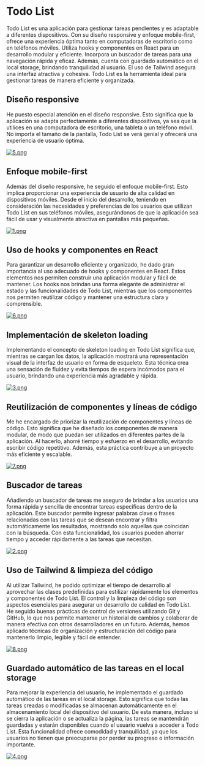 # Todo List

Todo List es una aplicación para gestionar tareas pendientes y es adaptable a diferentes dispositivos. Con su diseño responsive y enfoque mobile-first, ofrece una experiencia óptima tanto en computadoras de escritorio como en teléfonos móviles. Utiliza hooks y componentes en React para un desarrollo modular y eficiente. Incorpora un buscador de tareas para una navegación rápida y eficaz. Además, cuenta con guardado automático en el local storage, brindando tranquilidad al usuario. El uso de Tailwind asegura una interfaz atractiva y cohesiva. Todo List es la herramienta ideal para gestionar tareas de manera eficiente y organizada.

## Diseño responsive

He puesto especial atención en el diseño responsive. Esto significa que la aplicación se adapta perfectamente a diferentes dispositivos, ya sea que la utilices en una computadora de escritorio, una tableta o un teléfono móvil. No importa el tamaño de la pantalla, Todo List se verá genial y ofrecerá una experiencia de usuario óptima.

[![5.png](https://i.postimg.cc/h4fYFqv7/5.png)](https://postimg.cc/JtCxJvb1)

## Enfoque mobile-first

Además del diseño responsive, he seguido el enfoque mobile-first. Esto implica proporcionar una experiencia de usuario de alta calidad en dispositivos móviles. Desde el inicio del desarrollo, teniendo en consideración las necesidades y preferencias de los usuarios que utilizan Todo List en sus teléfonos móviles, asegurándonos de que la aplicación sea fácil de usar y visualmente atractiva en pantallas más pequeñas.

[![1.png](https://i.postimg.cc/jSrNxsS3/1.png)](https://postimg.cc/VdD54PMX)

## Uso de hooks y componentes en React

Para garantizar un desarrollo eficiente y organizado, he dado gran importancia al uso adecuado de hooks y componentes en React. Estos elementos nos permiten construir una aplicación modular y fácil de mantener. Los hooks nos brindan una forma elegante de administrar el estado y las funcionalidades de Todo List, mientras que los componentes nos permiten reutilizar código y mantener una estructura clara y comprensible.

[![6.png](https://i.postimg.cc/T3q7jd7B/6.png)](https://postimg.cc/v4Ttbsdv)

## Implementación de skeleton loading

Implementando el concepto de skeleton loading en Todo List significa que, mientras se cargan los datos, la aplicación mostrará una representación visual de la interfaz de usuario en forma de esqueleto. Esta técnica crea una sensación de fluidez y evita tiempos de espera incómodos para el usuario, brindando una experiencia más agradable y rápida.

[![3.png](https://i.postimg.cc/RVvn6vtW/3.png)](https://postimg.cc/QVnMvG0D)

## Reutilización de componentes y líneas de código

Me he encargado de priorizar la reutilización de componentes y líneas de código. Esto significa que he diseñado los componentes de manera modular, de modo que puedan ser utilizados en diferentes partes de la aplicación. Al hacerlo, ahorré tiempo y esfuerzo en el desarrollo, evitando escribir código repetitivo. Además, esta práctica contribuye a un proyecto más eficiente y escalable.

[![7.png](https://i.postimg.cc/Wb41czrw/7.png)](https://postimg.cc/ThZ6rRtK)

## Buscador de tareas

Añadiendo un buscador de tareas me aseguro de brindar a los usuarios una forma rápida y sencilla de encontrar tareas específicas dentro de la aplicación. Este buscador permite ingresar palabras clave o frases relacionadas con las tareas que se desean encontrar y filtra automáticamente los resultados, mostrando solo aquellas que coincidan con la búsqueda. Con esta funcionalidad, los usuarios pueden ahorrar tiempo y acceder rápidamente a las tareas que necesitan.

[![2.png](https://i.postimg.cc/26fSsxF1/2.png)](https://postimg.cc/McdwRVLw)

## Uso de Tailwind & limpieza del código

Al utilizar Tailwind, he podido optimizar el tiempo de desarrollo al aprovechar las clases predefinidas para estilizar rápidamente los elementos y componentes de Todo List. El control y la limpieza del código son aspectos esenciales para asegurar un desarrollo de calidad en Todo List. He seguido buenas prácticas de control de versiones utilizando Git y GitHub, lo que nos permite mantener un historial de cambios y colaborar de manera efectiva con otros desarrolladores en un futuro. Además, hemos aplicado técnicas de organización y estructuración del código para mantenerlo limpio, legible y fácil de entender.

[![8.png](https://i.postimg.cc/43f8BDjy/8.png)](https://postimg.cc/xXZyd4fV)

## Guardado automático de las tareas en el local storage

Para mejorar la experiencia del usuario, he implementado el guardado automático de las tareas en el local storage. Esto significa que todas las tareas creadas o modificadas se almacenan automáticamente en el almacenamiento local del dispositivo del usuario. De esta manera, incluso si se cierra la aplicación o se actualiza la página, las tareas se mantendrán guardadas y estarán disponibles cuando el usuario vuelva a acceder a Todo List. Esta funcionalidad ofrece comodidad y tranquilidad, ya que los usuarios no tienen que preocuparse por perder su progreso o información importante.

[![4.png](https://i.postimg.cc/zvKSJ744/4.png)](https://postimg.cc/q6BCwsJG)
